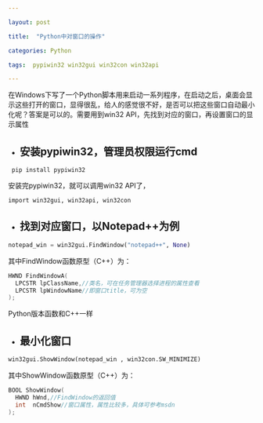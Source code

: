 ```yaml
---

layout: post

title:  "Python中对窗口的操作"

categories: Python

tags:  pypiwin32 win32gui win32con win32api

---
```

在Windows下写了一个Python脚本用来启动一系列程序，在启动之后，桌面会显示这些打开的窗口，显得很乱，给人的感觉很不好，是否可以把这些窗口自动最小化呢？答案是可以的。需要用到win32 API，先找到对应的窗口，再设置窗口的显示属性

- ## 安装pypiwin32，管理员权限运行cmd
```
 pip install pypiwin32
```
安装完pypiwin32，就可以调用win32 API了，
```
import win32gui, win32api, win32con
```
- ## 找到对应窗口，以Notepad++为例
```python
notepad_win = win32gui.FindWindow("notepad++", None)
```
其中FindWindow函数原型（C++）为：
```c++
HWND FindWindowA(
  LPCSTR lpClassName,//类名，可在任务管理器选择进程的属性查看
  LPCSTR lpWindowName//即窗口title，可为空
);
```
Python版本函数和C++一样
- ## 最小化窗口
```python
win32gui.ShowWindow(notepad_win , win32con.SW_MINIMIZE)
```
其中ShowWindow函数原型（C++）为：
```c++
BOOL ShowWindow(
  HWND hWnd,//FindWindow的返回值
  int  nCmdShow//窗口属性，属性比较多，具体可参考msdn
);
```